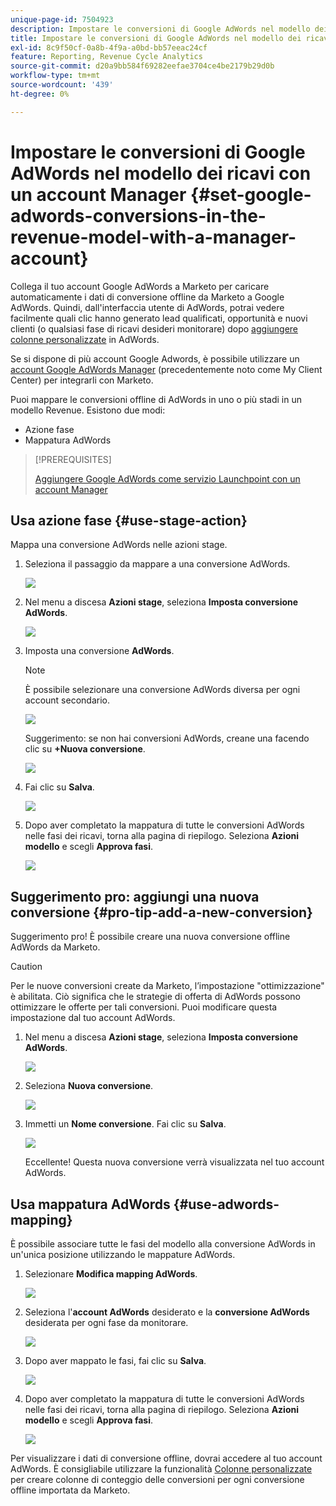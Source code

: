 ```yaml
---
unique-page-id: 7504923
description: Impostare le conversioni di Google AdWords nel modello dei ricavi con un account Manager - Documenti Marketo - Documentazione del prodotto
title: Impostare le conversioni di Google AdWords nel modello dei ricavi con un account Manager
exl-id: 8c9f50cf-0a8b-4f9a-a0bd-bb57eeac24cf
feature: Reporting, Revenue Cycle Analytics
source-git-commit: d20a9bb584f69282eefae3704ce4be2179b29d0b
workflow-type: tm+mt
source-wordcount: '439'
ht-degree: 0%

---
```


# Impostare le conversioni di Google AdWords nel modello dei ricavi con un account Manager {#set-google-adwords-conversions-in-the-revenue-model-with-a-manager-account}

Collega il tuo account Google AdWords a Marketo per caricare automaticamente i dati di conversione offline da Marketo a Google AdWords. Quindi, dall&#39;interfaccia utente di AdWords, potrai vedere facilmente quali clic hanno generato lead qualificati, opportunità e nuovi clienti (o qualsiasi fase di ricavi desideri monitorare) dopo [aggiungere colonne personalizzate](https://support.google.com/adwords/answer/3073556) in AdWords.

Se si dispone di più account Google Adwords, è possibile utilizzare un [account Google AdWords Manager](https://www.google.com/adwords/manager-accounts/) (precedentemente noto come My Client Center) per integrarli con Marketo.

Puoi mappare le conversioni offline di AdWords in uno o più stadi in un modello Revenue. Esistono due modi:

* Azione fase
* Mappatura AdWords

>[!PREREQUISITES]
>
>[Aggiungere Google AdWords come servizio Launchpoint con un account Manager](/help/marketo/product-docs/administration/additional-integrations/add-google-adwords-as-a-launchpoint-service-with-a-manager-account.md)

## Usa azione fase {#use-stage-action}

Mappa una conversione AdWords nelle azioni stage.

1. Seleziona il passaggio da mappare a una conversione AdWords.

   ![](assets/image2015-2-26-16-3a40-3a2.png)

1. Nel menu a discesa **Azioni stage**, seleziona **Imposta conversione AdWords**.

   ![](assets/image2015-2-26-16-3a52-3a24.png)

1. Imposta una conversione **AdWords**.

   >[!NOTE]
   >
   >È possibile selezionare una conversione AdWords diversa per ogni account secondario.

   ![](assets/image2015-3-27-17-3a16-3a37.png)

   Suggerimento: se non hai conversioni AdWords, creane una facendo clic su **+Nuova conversione**.

   ![](assets/image2015-3-27-17-3a18-3a58.png)

1. Fai clic su **Salva**.

   ![](assets/image2015-3-27-17-3a21-3a15.png)

1. Dopo aver completato la mappatura di tutte le conversioni AdWords nelle fasi dei ricavi, torna alla pagina di riepilogo. Seleziona **Azioni modello** e scegli **Approva fasi**.

   ![](assets/image2015-2-27-12-3a20-3a20.png)

## Suggerimento pro: aggiungi una nuova conversione {#pro-tip-add-a-new-conversion}

Suggerimento pro! È possibile creare una nuova conversione offline AdWords da Marketo.

>[!CAUTION]
>
>Per le nuove conversioni create da Marketo, l’impostazione &quot;ottimizzazione&quot; è abilitata. Ciò significa che le strategie di offerta di AdWords possono ottimizzare le offerte per tali conversioni. Puoi modificare questa impostazione dal tuo account AdWords.

1. Nel menu a discesa **Azioni stage**, seleziona **Imposta conversione AdWords**.

   ![](assets/image2015-2-26-16-3a52-3a24.png)

1. Seleziona **Nuova conversione**.

   ![](assets/image2015-3-27-17-3a23-3a13.png)

1. Immetti un **Nome conversione**. Fai clic su **Salva**.

   ![](assets/image2015-3-27-17-3a24-3a49.png)

   Eccellente! Questa nuova conversione verrà visualizzata nel tuo account AdWords.

## Usa mappatura AdWords {#use-adwords-mapping}

È possibile associare tutte le fasi del modello alla conversione AdWords in un&#39;unica posizione utilizzando le mappature AdWords.

1. Selezionare **Modifica mapping AdWords**.

   ![](assets/image2015-2-26-17-3a3-3a29.png)

1. Seleziona l&#39;**account AdWords** desiderato e la **conversione AdWords** desiderata per ogni fase da monitorare.

   ![](assets/image2015-3-27-17-3a30-3a15.png)

1. Dopo aver mappato le fasi, fai clic su **Salva**.

   ![](assets/image2015-3-27-17-3a30-3a48.png)

1. Dopo aver completato la mappatura di tutte le conversioni AdWords nelle fasi dei ricavi, torna alla pagina di riepilogo. Seleziona **Azioni modello** e scegli **Approva fasi**.

   ![](assets/image2015-2-27-12-3a20-3a20.png)

Per visualizzare i dati di conversione offline, dovrai accedere al tuo account AdWords. È consigliabile utilizzare la funzionalità [Colonne personalizzate](https://support.google.com/adwords/answer/3073556) per creare colonne di conteggio delle conversioni per ogni conversione offline importata da Marketo.
